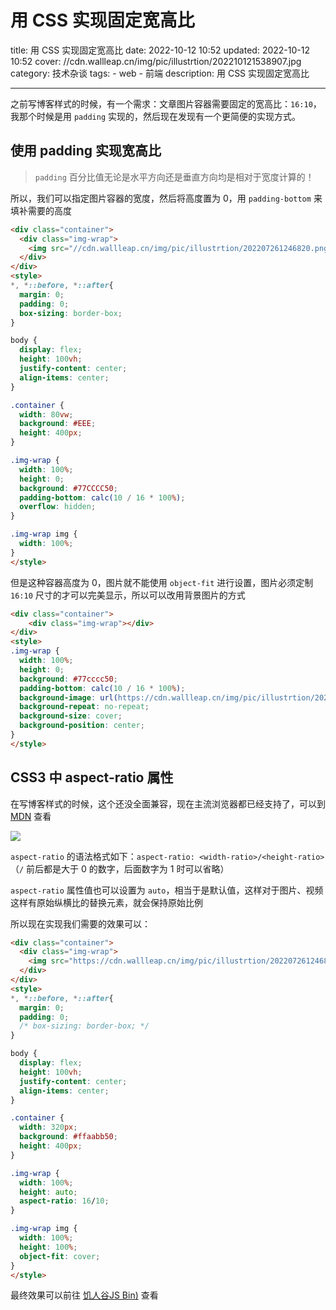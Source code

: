 # 用 CSS 实现固定宽高比

title: 用 CSS 实现固定宽高比
date: 2022-10-12 10:52
updated: 2022-10-12 10:52
cover: //cdn.wallleap.cn/img/pic/illustrtion/202210121538907.jpg
category: 技术杂谈
tags:
&#x20; \- web
&#x20; \- 前端
description: 用 CSS 实现固定宽高比

***

之前写博客样式的时候，有一个需求：文章图片容器需要固定的宽高比：`16:10`，我那个时候是用 `padding` 实现的，然后现在发现有一个更简便的实现方式。

## 使用 padding 实现宽高比

> `padding` 百分比值无论是水平方向还是垂直方向均是相对于宽度计算的！

所以，我们可以指定图片容器的宽度，然后将高度置为 0，用 `padding-bottom` 来填补需要的高度

```html
<div class="container">
  <div class="img-wrap">
    <img src="//cdn.wallleap.cn/img/pic/illustrtion/202207261246820.png" alt="cover">
  </div>
</div>
<style>
*, *::before, *::after{
  margin: 0;
  padding: 0;
  box-sizing: border-box;
}

body {
  display: flex;
  height: 100vh;
  justify-content: center;
  align-items: center;
}

.container {
  width: 80vw;
  background: #EEE;
  height: 400px;
}

.img-wrap {
  width: 100%;
  height: 0;
  background: #77CCCC50;
  padding-bottom: calc(10 / 16 * 100%);
  overflow: hidden;
}

.img-wrap img {
  width: 100%;
}
</style>
```

但是这种容器高度为 0，图片就不能使用 `object-fit` 进行设置，图片必须定制 `16:10` 尺寸的才可以完美显示，所以可以改用背景图片的方式

```html
<div class="container">
    <div class="img-wrap"></div>
</div>
<style>
.img-wrap {
  width: 100%;
  height: 0;
  background: #77cccc50;
  padding-bottom: calc(10 / 16 * 100%);
  background-image: url(https://cdn.wallleap.cn/img/pic/illustrtion/202207261246820.png);
  background-repeat: no-repeat;
  background-size: cover;
  background-position: center;
}
</style>
```

## CSS3 中 aspect-ratio 属性

在写博客样式的时候，这个还没全面兼容，现在主流浏览器都已经支持了，可以到 [MDN](https://developer.mozilla.org/zh-CN/docs/Web/CSS/aspect-ratio "MDN") 查看

![](https://cdn.wallleap.cn/img/pic/illustrtion/202210121435513.png)

`aspect-ratio` 的语法格式如下：`aspect-ratio: <width-ratio>/<height-ratio>` （`/` 前后都是大于 0 的数字，后面数字为 1 时可以省略）

`aspect-ratio` 属性值也可以设置为 `auto`，相当于是默认值，这样对于图片、视频这样有原始纵横比的替换元素，就会保持原始比例

所以现在实现我们需要的效果可以：

```html
<div class="container">
  <div class="img-wrap">
    <img src="https://cdn.wallleap.cn/img/pic/illustrtion/202207261246820.png" alt="cover">
  </div>
</div>
<style>
*, *::before, *::after{
  margin: 0;
  padding: 0;
  /* box-sizing: border-box; */
}

body {
  display: flex;
  height: 100vh;
  justify-content: center;
  align-items: center;
}

.container {
  width: 320px;
  background: #ffaabb50;
  height: 400px;
}

.img-wrap {
  width: 100%;
  height: auto;
  aspect-ratio: 16/10;
}

.img-wrap img {
  width: 100%;
  height: 100%;
  object-fit: cover;
}
</style>
```

最终效果可以前往 [饥人谷JS Bin)](http://js.jirengu.com/reyoxazoku/1/edit?html,css,output "饥人谷JS Bin)") 查看
